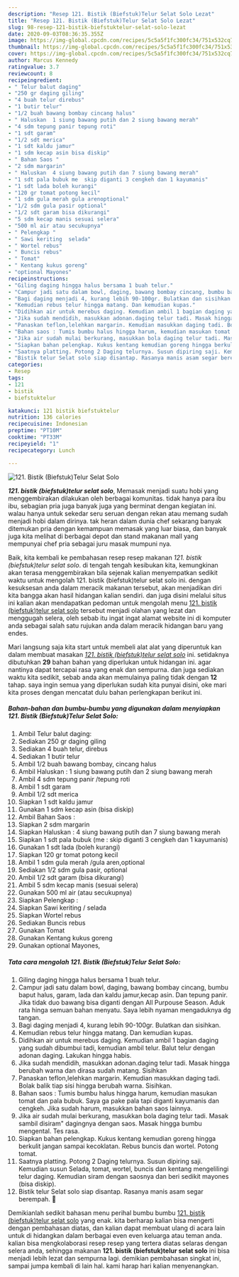 ```yaml
---
description: "Resep 121. Bistik (Biefstuk)Telur Selat Solo Lezat"
title: "Resep 121. Bistik (Biefstuk)Telur Selat Solo Lezat"
slug: 98-resep-121-bistik-biefstuktelur-selat-solo-lezat
date: 2020-09-03T08:36:35.355Z
image: https://img-global.cpcdn.com/recipes/5c5a5f1fc300fc34/751x532cq70/121-bistik-biefstuktelur-selat-solo-foto-resep-utama.jpg
thumbnail: https://img-global.cpcdn.com/recipes/5c5a5f1fc300fc34/751x532cq70/121-bistik-biefstuktelur-selat-solo-foto-resep-utama.jpg
cover: https://img-global.cpcdn.com/recipes/5c5a5f1fc300fc34/751x532cq70/121-bistik-biefstuktelur-selat-solo-foto-resep-utama.jpg
author: Marcus Kennedy
ratingvalue: 3.7
reviewcount: 8
recipeingredient:
- " Telur balut daging"
- "250 gr daging giling"
- "4 buah telur direbus"
- "1 butir telur"
- "1/2 buah bawang bombay cincang halus"
- " Haluskan  1 siung bawang putih dan 2 siung bawang merah"
- "4 sdm tepung panir tepung roti"
- "1 sdt garam"
- "1/2 sdt merica"
- "1 sdt kaldu jamur"
- "1 sdm kecap asin bisa diskip"
- " Bahan Saos "
- "2 sdm margarin"
- " Haluskan  4 siung bawang putih dan 7 siung bawang merah"
- "1 sdt pala bubuk me  skip diganti 3 cengkeh dan 1 kayumanis"
- "1 sdt lada boleh kurangi"
- "120 gr tomat potong kecil"
- "1 sdm gula merah gula arenoptional"
- "1/2 sdm gula pasir optional"
- "1/2 sdt garam bisa dikurangi"
- "5 sdm kecap manis sesuai selera"
- "500 ml air atau secukupnya"
- " Pelengkap "
- " Sawi keriting  selada"
- " Wortel rebus"
- " Buncis rebus"
- " Tomat"
- " Kentang kukus goreng"
- "optional Mayones"
recipeinstructions:
- "Giling daging hingga halus bersama 1 buah telur."
- "Campur jadi satu dalam bowl, daging, bawang bombay cincang, bumbu baput halus, garam, lada dan kaldu jamur,kecap asin. Dan tepung panir. Jika tidak duo bawang bisa diganti dengan All Purpouse Season. Aduk rata hinga semuan bahan menyatu. Saya lebih nyaman mengaduknya dg tangan."
- "Bagi daging menjadi 4, kurang lebih 90-100gr. Bulatkan dan sisihkan."
- "Kemudian rebus telur hingga matang. Dan kemudian kupas."
- "Didihkan air untuk merebus daging. Kemudian ambil 1 bagian daging yang sudah dibumbui tadi, kemudian ambil telur. Balut telur dengan adonan daging. Lakukan hingga habis."
- "Jika sudah mendidih, masukkan adonan.daging telur tadi. Masak hingga berubah warna dan dirasa sudah matang. Sisihkan"
- "Panaskan teflon,lelehkan margarin. Kemudian masukkan daging tadi. Bolak balik tiap sisi hingga berubah warna. Sisihkan."
- "Bahan saos : Tumis bumbu halus hingga harum, kemudian masukan tomat dan pala bubuk. Saya ga pake pala tapi diganti kayumanis dan cengkeh. Jika sudah harum, masukkan bahan saos lainnya."
- "Jika air sudah mulai berkurang, masukkan bola daging telur tadi. Masak sambil disiram&#34; dagingnya dengan saos. Masak hingga bumbu mengental. Tes rasa."
- "Siapkan bahan pelengkap. Kukus kentang kemudian goreng hingga berkulit jangan sampai kecoklatan. Rebus buncis dan wortel. Potong tomat."
- "Saatnya platting. Potong 2 Daging telurnya. Susun dipiring saji. Kemudian susun Selada, tomat, wortel, buncis dan kentang mengelilingi telur daging. Kemudian siram dengan saosnya dan beri sedikit mayones (bisa diskip)."
- "Bistik telur Selat solo siap disantap. Rasanya manis asam segar berempah. 🥰"
categories:
- Resep
tags:
- 121
- bistik
- biefstuktelur

katakunci: 121 bistik biefstuktelur 
nutrition: 136 calories
recipecuisine: Indonesian
preptime: "PT10M"
cooktime: "PT33M"
recipeyield: "1"
recipecategory: Lunch

---
```



![121. Bistik (Biefstuk)Telur Selat Solo](https://img-global.cpcdn.com/recipes/5c5a5f1fc300fc34/751x532cq70/121-bistik-biefstuktelur-selat-solo-foto-resep-utama.jpg)

<b><i>121. bistik (biefstuk)telur selat solo</i></b>, Memasak menjadi suatu hobi yang menggembirakan dilakukan oleh berbagai komunitas. tidak hanya para ibu ibu, sebagian pria juga banyak juga yang berminat dengan kegiatan ini. walau hanya untuk sekedar seru seruan dengan rekan atau memang sudah menjadi hobi dalam dirinya. tak heran dalam dunia chef sekarang banyak ditemukan pria dengan kemampuan memasak yang luar biasa, dan banyak juga kita melihat di berbagai depot dan stand makanan mall yang mempunyai chef pria sebagai juru masak mumpuni nya.



Baik, kita kembali ke pembahasan resep resep makanan <i>121. bistik (biefstuk)telur selat solo</i>. di tengah tengah kesibukan kita, kemungkinan akan terasa menggembirakan bila sejenak kalian menyempatkan sedikit waktu untuk mengolah 121. bistik (biefstuk)telur selat solo ini. dengan kesuksesan anda dalam meracik makanan tersebut, akan menjadikan diri kita bangga akan hasil hidangan kalian sendiri. dan juga disini melalui situs ini kalian akan mendapatkan pedoman untuk mengolah menu <u>121. bistik (biefstuk)telur selat solo</u> tersebut menjadi olahan yang lezat dan menggugah selera, oleh sebab itu ingat ingat alamat website ini di komputer anda sebagai salah satu rujukan anda dalam meracik hidangan baru yang endes.


Mari langsung saja kita start untuk membeli alat alat yang diperuntuk kan dalam membuat masakan <u><i>121. bistik (biefstuk)telur selat solo</i></u> ini. setidaknya dibutuhkan <b>29</b> bahan bahan yang diperlukan untuk hidangan ini. agar nantinya dapat tercapai rasa yang enak dan sempurna. dan juga sediakan waktu kita sedikit, sebab anda akan memulainya paling tidak dengan <b>12</b> tahap. saya ingin semua yang diperlukan sudah kita punyai disini, oke mari kita proses dengan mencatat dulu bahan perlengkapan berikut ini.

<!--inarticleads1-->

##### Bahan-bahan dan bumbu-bumbu yang digunakan dalam menyiapkan 121. Bistik (Biefstuk)Telur Selat Solo:

1. Ambil  Telur balut daging:
1. Sediakan 250 gr daging giling
1. Sediakan 4 buah telur, direbus
1. Sediakan 1 butir telur
1. Ambil 1/2 buah bawang bombay, cincang halus
1. Ambil  Haluskan : 1 siung bawang putih dan 2 siung bawang merah
1. Ambil 4 sdm tepung panir /tepung roti
1. Ambil 1 sdt garam
1. Ambil 1/2 sdt merica
1. Siapkan 1 sdt kaldu jamur
1. Gunakan 1 sdm kecap asin (bisa diskip)
1. Ambil  Bahan Saos :
1. Siapkan 2 sdm margarin
1. Siapkan  Haluskan : 4 siung bawang putih dan 7 siung bawang merah
1. Siapkan 1 sdt pala bubuk (me : skip diganti 3 cengkeh dan 1 kayumanis)
1. Gunakan 1 sdt lada (boleh kurangi)
1. Siapkan 120 gr tomat potong kecil
1. Ambil 1 sdm gula merah /gula aren,optional
1. Sediakan 1/2 sdm gula pasir, optional
1. Ambil 1/2 sdt garam (bisa dikurangi)
1. Ambil 5 sdm kecap manis (sesuai selera)
1. Gunakan 500 ml air (atau secukupnya)
1. Siapkan  Pelengkap :
1. Siapkan  Sawi keriting / selada
1. Siapkan  Wortel rebus
1. Sediakan  Buncis rebus
1. Gunakan  Tomat
1. Gunakan  Kentang kukus goreng
1. Gunakan optional Mayones,




<!--inarticleads2-->

##### Tata cara mengolah 121. Bistik (Biefstuk)Telur Selat Solo:

1. Giling daging hingga halus bersama 1 buah telur.
1. Campur jadi satu dalam bowl, daging, bawang bombay cincang, bumbu baput halus, garam, lada dan kaldu jamur,kecap asin. Dan tepung panir. Jika tidak duo bawang bisa diganti dengan All Purpouse Season. Aduk rata hinga semuan bahan menyatu. Saya lebih nyaman mengaduknya dg tangan.
1. Bagi daging menjadi 4, kurang lebih 90-100gr. Bulatkan dan sisihkan.
1. Kemudian rebus telur hingga matang. Dan kemudian kupas.
1. Didihkan air untuk merebus daging. Kemudian ambil 1 bagian daging yang sudah dibumbui tadi, kemudian ambil telur. Balut telur dengan adonan daging. Lakukan hingga habis.
1. Jika sudah mendidih, masukkan adonan.daging telur tadi. Masak hingga berubah warna dan dirasa sudah matang. Sisihkan
1. Panaskan teflon,lelehkan margarin. Kemudian masukkan daging tadi. Bolak balik tiap sisi hingga berubah warna. Sisihkan.
1. Bahan saos : Tumis bumbu halus hingga harum, kemudian masukan tomat dan pala bubuk. Saya ga pake pala tapi diganti kayumanis dan cengkeh. Jika sudah harum, masukkan bahan saos lainnya.
1. Jika air sudah mulai berkurang, masukkan bola daging telur tadi. Masak sambil disiram&#34; dagingnya dengan saos. Masak hingga bumbu mengental. Tes rasa.
1. Siapkan bahan pelengkap. Kukus kentang kemudian goreng hingga berkulit jangan sampai kecoklatan. Rebus buncis dan wortel. Potong tomat.
1. Saatnya platting. Potong 2 Daging telurnya. Susun dipiring saji. Kemudian susun Selada, tomat, wortel, buncis dan kentang mengelilingi telur daging. Kemudian siram dengan saosnya dan beri sedikit mayones (bisa diskip).
1. Bistik telur Selat solo siap disantap. Rasanya manis asam segar berempah. 🥰




Demikianlah sedikit bahasan menu perihal bumbu bumbu <u>121. bistik (biefstuk)telur selat solo</u> yang enak. kita berharap kalian bisa mengerti dengan pembahasan diatas, dan kalian dapat membuat ulang di acara lain untuk di hidangkan dalam berbagai even even keluarga atau teman anda. kalian bisa mengkolaborasi resep resep yang tertera diatas selaras dengan selera anda, sehingga makanan <b>121. bistik (biefstuk)telur selat solo</b> ini bisa menjadi lebih lezat dan sempurna lagi. demikian pembahasan singkat ini, sampai jumpa kembali di lain hal. kami harap hari kalian menyenangkan.

